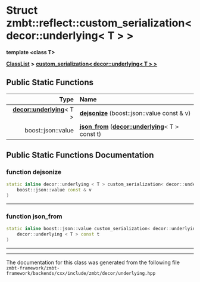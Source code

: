 

# Struct zmbt::reflect::custom\_serialization&lt; decor::underlying&lt; T &gt; &gt;

**template &lt;class T&gt;**



[**ClassList**](annotated.md) **>** [**custom\_serialization&lt; decor::underlying&lt; T &gt; &gt;**](structzmbt_1_1reflect_1_1custom__serialization_3_01decor_1_1underlying_3_01T_01_4_01_4.md)












































## Public Static Functions

| Type | Name |
| ---: | :--- |
|  [**decor::underlying**](structzmbt_1_1decor_1_1underlying.md)&lt; T &gt; | [**dejsonize**](#function-dejsonize) (boost::json::value const & v) <br> |
|  boost::json::value | [**json\_from**](#function-json_from) ([**decor::underlying**](structzmbt_1_1decor_1_1underlying.md)&lt; T &gt; const t) <br> |


























## Public Static Functions Documentation




### function dejsonize 

```C++
static inline decor::underlying < T > custom_serialization< decor::underlying< T > >::dejsonize (
    boost::json::value const & v
) 
```




<hr>



### function json\_from 

```C++
static inline boost::json::value custom_serialization< decor::underlying< T > >::json_from (
    decor::underlying < T > const t
) 
```




<hr>

------------------------------
The documentation for this class was generated from the following file `zmbt-framework/zmbt-framework/backends/cxx/include/zmbt/decor/underlying.hpp`

